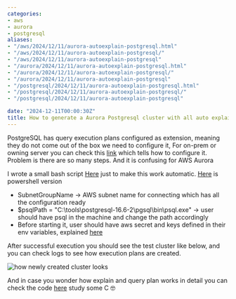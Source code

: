 ```yaml
---
categories:
- aws
- aurora
- postgresql
aliases:
- "/aws/2024/12/11/aurora-autoexplain-postgresql.html"
- "/aws/2024/12/11/aurora-autoexplain-postgresql/"
- "/aws/2024/12/11/aurora-autoexplain-postgresql"
- "/aurora/2024/12/11/aurora-autoexplain-postgresql.html"
- "/aurora/2024/12/11/aurora-autoexplain-postgresql/"
- "/aurora/2024/12/11/aurora-autoexplain-postgresql"
- "/postgresql/2024/12/11/aurora-autoexplain-postgresql.html"
- "/postgresql/2024/12/11/aurora-autoexplain-postgresql/"
- "/postgresql/2024/12/11/aurora-autoexplain-postgresql"

date: "2024-12-11T00:00:30Z"
title: How to generate a Aurora Postgresql cluster with all auto explain enabled
---
```

PostgreSQL has query execution plans configured as extension, meaning they do not come out of the box we need to configure it, For on-prem or owning server you can check this [link](https://archive.ph/wip/508Hn) which tells how to configure it. Problem is there are so many steps. And it is confusing for AWS Aurora

I wrote a small bash script [Here](https://gist.github.com/ozkanpakdil/63e961c40a10be5bf448a2baa21d625a) just to make this work automatic. [Here](https://gist.github.com/ozkanpakdil/af65c5af6b4d60126d041462374ba355) is powershell version
- SubnetGroupName -> AWS subnet name for connecting which has all the configuration ready
- $psqlPath = "C:\tools\postgresql-16.6-2\pgsql\bin\psql.exe" -> user should have psql in the machine and change the path accordingly 
- Before starting it, user should have aws secret and keys defined in their env variables, explained [here](https://docs.aws.amazon.com/cli/latest/userguide/cli-configure-envvars.html?icmpid=docs_sso_user_portal)

<script src="https://gist.github.com/ozkanpakdil/63e961c40a10be5bf448a2baa21d625a.js"></script>

After successful execution you should see the test cluster like below, and you can check logs to see how execution plans are created.

![how newly created cluster looks](https://github.com/user-attachments/assets/621e20a6-8e01-4ee4-ad67-19512f6914b5)

And in case you wonder how explain and query plan works in detail you can check the code [here](https://github.com/postgres/postgres/blob/master/src/backend/commands/explain.c) study some C 🤓